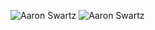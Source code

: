 ![Aaron Swartz](https://hithub.com/LiwenYe/ife2018/raw/master/day7-8/task1.png)
![Aaron Swartz](https://hithub.com/LiwenYe/ife2018/raw/master/day7-8/task2.png)
